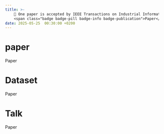 ```yaml
---
title: >-
    🎉 One paper is accepted by IEEE Transactions on Industrial Informatics (Q1, JCR Top 4%, IF: 11.7)! Many thanks to my co-author and supervisor!
    <span class="badge badge-pill badge-info badge-publication">Paper</span>
date: 2025-05-25  00:30:00 +0200
---
```



[//]: # (talk格式)
[//]: # (<span class="badge badge-pill badge-info">Featured</span>)

[//]: # (title: "First Human Settlement Established on Mars")

[//]: # (date: 2024-01-30 10:00:00 -0800)

[//]: # (more: "Watch the talk ->>")

[//]: # (link_target: "#label-talk-1")

# paper
<span class="badge badge-pill badge-info badge-publication">Paper</span>

# Dataset
<span class="badge badge-pill badge-success badge-publication">Paper</span>

# Talk
<span class="badge badge-pill badge-warning badge-publication">Paper</span>

